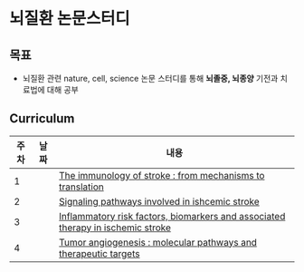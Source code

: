 # 뇌질환 논문스터디

## 목표
- 뇌질환 관련 nature, cell, science 논문 스터디를 통해 **뇌졸중, 뇌종양** 기전과 치료법에 대해 공부


## Curriculum

| 주차 | 날짜 | 내용 |
|---|---|---|
|1|  | [The immunology of stroke : from mechanisms to translation](https://www.nature.com/articles/nm.2399#Sec19)
|2|  | [Signaling pathways involved in ishcemic stroke](https://www.nature.com/articles/s41392-022-01064-1) |
|3| |  [Inflammatory risk factors, biomarkers and associated therapy in ischemic stroke](https://www.nature.com/articles/nrneurol.2016.125) |
|4| |  [Tumor angiogenesis : molecular pathways and therapeutic targets](https://www.nature.com/articles/nm.2537) |
